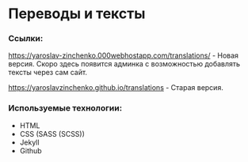 # Переводы и тексты

### Ссылки:

https://yaroslav-zinchenko.000webhostapp.com/translations/ - Новая версия. Скоро здесь появится админка с возможностью добавлять тексты через сам сайт.

https://yaroslavzinchenko.github.io/translations - Старая версия.

### Используемые технологии:

* HTML
* CSS (SASS (SCSS))
* Jekyll
* Github
